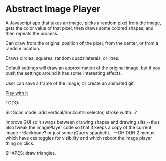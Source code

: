 # Abstract Image Player

A Javascript app that takes an image, picks a random pixel from the image, gets the color value of that pixel, then draws some colored shapes, and then repeats the process.

Can draw from the original position of the pixel, from the center, or from a random location.

Draws circles, squares, random quadrilaterals, or lines.

Default settings will draw an approximation of the original image, but if you push the settings around it has some interesting effects.

User can save a frame of the image, or create an animated gif.

[Play with it](http://coleww.github.io/canvasHax/)


TODO:

Slit Scan mode: add vertical/horizontal selector, stroke width...?

Improve GUI so it swaps between drawing shapes and drawing slits
--thus also tweak the imagePlayer code so that it keeps a copy of the current image
--Backbone? or just some jQuery spaghetti...
--OH DUH 2 menus which have css toggles for visibility and which reboot the image player thing on click.

SHAPES: draw triangles.
